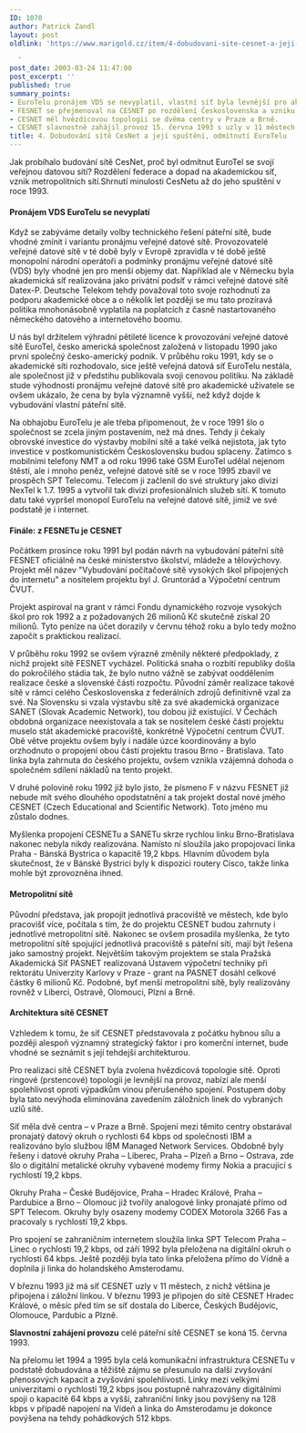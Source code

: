 ```yaml
---
ID: 1070
author: Patrick Zandl
layout: post
oldlink: 'https://www.marigold.cz/item/4-dobudovani-site-cesnet-a-jeji-spusteni-odmitnuti-eurotelu

  '
post_date: 2003-03-24 11:47:00
post_excerpt: ''
published: true
summary_points:
- EuroTelu pronájem VDS se nevyplatil, vlastní síť byla levnější pro akademické uživatele.
- FESNET se přejmenoval na CESNET po rozdělení Československa a vzniku SANET.
- CESNET měl hvězdicovou topologii se dvěma centry v Praze a Brně.
- CESNET slavnostně zahájil provoz 15. června 1993 s uzly v 11 městech.
title: 4. Dobudování sítě CesNet a její spuštění, odmítnutí EuroTelu
---
```


Jak probíhalo budování sítě CesNet, proč byl odmítnut EuroTel se svojí veřejnou datovou sítí? Rozdělení federace a dopad na akademickou síť, vznik metropolitních sítí.Shrnutí minulosti CesNetu až do jeho spuštění v roce 1993.<!--more--><H4>Pronájem VDS EuroTelu se nevyplatí</H4>
<p>
Když se zabýváme detaily volby technického řešení páteřní sítě, bude vhodné zmínit i variantu pronájmu veřejné datové sítě. Provozovatelé veřejné datové sítě v té době byly v Evropě zpravidla v té době ještě monopolní národní operátoři a podmínky pronájmu veřejné datové sítě (VDS) byly vhodné jen pro menší objemy dat. Například ale v Německu byla akademická síť realizována jako privátní podsíť v rámci veřejné datové sítě Datex-P. Deutsche Telekom tehdy považoval toto svoje rozhodnutí za podporu akademické obce a o několik let později se mu tato prozíravá politika mnohonásobně vyplatila na poplatcích z časně nastartovaného německého datového a internetového boomu. 
<p>
U nás byl držitelem výhradní pětileté licence k provozování veřejné datové sítě EuroTel, česko americká společnost založená v listopadu 1990 jako první společný česko-americký podnik. V průběhu roku 1991, kdy se o akademické síti rozhodovalo, sice ještě veřejná datová síť EuroTelu nestála, ale společnost již v předstihu publikovala svoji cenovou politiku. Na základě stude výhodnosti pronájmu veřejné datové sítě pro akademické uživatele se ovšem ukázalo, že cena by byla významně vyšší, než když dojde k vybudování vlastní páteřní sítě. 
<p>
Na obhajobu EuroTelu je ale třeba připomenout, že v roce 1991 šlo o společnost se zcela jiným postavením, než má dnes. Tehdy ji čekaly obrovské investice do výstavby mobilní sítě a také velká nejistota, jak tyto investice v postkomunistickém Československu budou splaceny. Zatímco s mobilními telefony NMT a od roku 1996 také GSM EuroTel udělal nejenom štěstí, ale i mnoho peněz, veřejné datové sítě se v roce 1995 zbavil ve prospěch SPT Telecomu. Telecom ji začlenil do své struktury jako divizi NexTel k 1.7. 1995 a vytvořil tak divizi profesionálních služeb sítí. K tomuto datu také vypršel monopol EuroTelu na veřejné datové sítě, jimiž ve své podstatě je i internet. 
<H4>Finále: z FESNETu je CESNET</H4>
<p>
Počátkem prosince roku 1991 byl podán návrh na vybudování páteřní sítě FESNET oficiálně na české ministerstvo školství, mládeže a tělovýchovy. Projekt měl název "Vybudování počítačové sítě vysokých škol připojených do internetu" a nositelem projektu byl J. Gruntorád a Výpočetní centrum ČVUT. 
<p>
Projekt aspiroval na grant v rámci Fondu dynamického rozvoje vysokých škol pro rok 1992 a z požadovaných 26 milionů Kč skutečně získal 20 milionů. Tyto peníze na účet dorazily v červnu téhož roku a bylo tedy možno započít s praktickou realizací. 
<p>
V průběhu roku 1992 se ovšem výrazně změnily některé předpoklady, z nichž projekt sítě FESNET vycházel. Politická snaha o rozbití republiky došla do pokročilého stádia tak, že bylo nutno vážně se zabývat ooddělením realizace české a slovenské části rozpočtu. Původní záměr realizace takové sítě v rámci celého Československa z federálních zdrojů definitivně vzal za své. Na Slovensku si vzala výstavbu sítě za své akademická organizace SANET (Slovak Academic Network), tou dobou již existující. V Čechách obdobná organizace neexistovala a tak se nositelem české části projektu muselo stát akademické pracoviště, konkrétně Výpočetní centrum ČVUT. Obě větve projektu ovšem byly i nadále úzce koordinovány a bylo orzhodnuto o propojení obou částí projektu trasou Brno - Bratislava. Tato linka byla zahrnuta do českého projektu, ovšem vznikla vzájemná dohoda o společném sdílení nákladů na tento projekt. 
<p>
V druhé polovině roku 1992 již bylo jisto, že písmeno F v názvu FESNET již nebude mít svého dlouhého opodstatnění a tak projekt dostal nové jmého CESNET (Czech Educational and Scientific Network). Toto jméno mu zůstalo dodnes. 
<p>
Myšlenka propojení CESNETu a SANETu skrze rychlou linku Brno-Bratislava nakonec nebyla nikdy realizována. Namísto ní sloužila jako propojovací linka Praha - Bánská Bystrica o kapacitě 19,2 kbps. Hlavním důvodem byla skutečnost, že v Bánské Bystrici byly k dispozici routery Cisco, takže linka mohle být zprovozněna ihned. 
<H4>Metropolitní sítě </H4>
<p>
Původní představa, jak propojit jednotlivá pracoviště ve městech, kde bylo pracovišť více, počítala s tím, že do projektu CESNET budou zahrnuty i jednotlivé metropolitní sítě. Nakonec se ovšem prosadila myšlenka, že tyto metropolitní sítě spojující jednotlivá pracoviště s páteřní sítí, mají být řešena jako samostný projekt. Největším takovým projektem se stala Pražská Akademická Síť PASNET realizovaná Ústavem výpočetní techniky při rektorátu Univerzity Karlovy v Praze - grant na PASNET dosáhl celkové částky 6 milionů Kč. Podobné, byť menší metropolitní sítě, byly realizovány rovněž v Liberci, Ostravě, Olomouci, Plzni a Brně. 
<H4>Architektura sítě CESNET</H4>
<p>
Vzhledem k tomu, že síť CESNET představovala z počátku hybnou sílu a později alespoň významný strategický faktor i pro komerční internet, bude vhodné se seznámit s její tehdejši architekturou. 
<p>
Pro realizaci sítě CESNET byla zvolena hvězdicová topologie sítě. Oproti ringové (prstencové) topologii je levnější na provoz, nabízí ale menší spolehlivost oproti výpadkům vinou přerušeného spojení. Postupem doby byla tato nevýhoda eliminována zavedením záložních linek do vybraných uzlů sítě. 
<p>
Síť měla dvě centra &#8211; v Praze a Brně. Spojení mezi těmito centry obstarával pronajatý datový okruh o rychlosti 64 kbps od společnosti IBM a realizováno bylo službou IBM Managed Network Services. Obdobně byly řešeny i datové okruhy Praha &#8211; Liberec, Praha &#8211; Plzeň a Brno &#8211; Ostrava, zde šlo o digitální metalické okruhy vybavené modemy firmy Nokia a pracující s rychlostí 19,2 kbps. 
<p>
Okruhy Praha &#8211; České Budějovice, Praha &#8211; Hradec Králové, Praha &#8211; Pardubice a Brno &#8211; Olomouc již tvořily analogové linky pronajaté přímo od SPT Telecom. Okruhy byly osazeny modemy CODEX Motorola 3266 Fas a pracovaly s rychlostí 19,2 kbps. 
<p>
Pro spojení se zahraničním internetem sloužila linka SPT Telecom Praha &#8211; Linec o rychlosti 19,2 kbps, od září 1992 byla přeložena na digitální okruh o rychlosti 64 kbps. Ještě později byla tato linka přeložena přímo do Vídně a doplnila ji linka do holandského Amsterodamu. 
<p>
V březnu 1993 již má síť CESNET uzly v 11 městech, z nichž většina je připojena i záložní linkou. V březnu 1993 je připojen do sítě CESNET Hradec Králové, o měsíc před tím se síť dostala do Liberce, Českých Budějovic, Olomouce, Pardubic a Plzně. 
<p>
<STRONG>Slavnostní zahájení provozu</STRONG> celé páteřní sítě CESNET se koná 15. června 1993. 
<p>
Na přelomu let 1994 a 1995 byla celá komunikační infrastruktura CESNETu v podstatě dobudována a těžiště zájmu se přesunulo na další zvyšování přenosových kapacit a zvyšování spolehlivosti. Linky mezi velkými univerzitami o rychlosti 19,2 kbps jsou postupně nahrazovány digitálními spoji o kapacitě 64 kbps a vyšší, zahraniční linky jsou povýšeny na 128 kbps v případě napojení na Vídeň a linka do Amsterodamu je dokonce povýšena na tehdy pohádkových 512 kbps. </p>